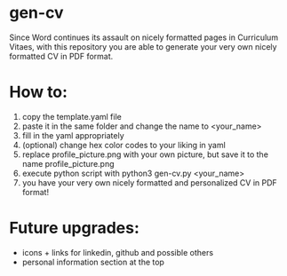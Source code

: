 # gen-cv
Since Word continues its assault on nicely formatted pages in Curriculum Vitaes, with this repository you are able to generate your very own nicely formatted CV in PDF format.

# How to:
1. copy the template.yaml file
2. paste it in the same folder and change the name to <your_name>
3. fill in the yaml appropriately
4. (optional) change hex color codes to your liking in yaml
5. replace profile_picture.png with your own picture, but save it to the name profile_picture.png
6. execute python script with python3 gen-cv.py <your_name>
7. you have your very own nicely formatted and personalized CV in PDF format!

# Future upgrades:
- icons + links for linkedin, github and possible others
- personal information section at the top
